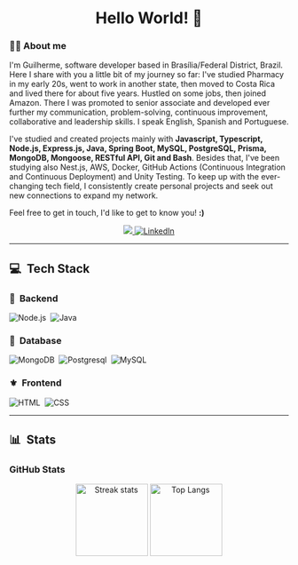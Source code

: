 <h1 align="center">
  Hello World! 👋
</h1>

<div align="left">

### 👨‍💻 About me

I'm Guilherme, software developer based in Brasília/Federal District, Brazil. Here I share with you a little bit of my journey so far: I've studied Pharmacy in my early 20s, went to work in another state, then moved to Costa Rica and lived there for about five years. Hustled on some jobs, then joined Amazon. There I was promoted to senior associate and developed ever further my communication, problem-solving, continuous improvement, collaborative and leadership skills. I speak English, Spanish and Portuguese.

I've studied and created projects mainly with <b>Javascript, Typescript, Node.js, Express.js, Java, Spring Boot, MySQL, PostgreSQL, Prisma, MongoDB, Mongoose, RESTful API, Git and Bash</b>. Besides that, I've been studying also Nest.js, AWS, Docker, GitHub Actions (Continuous Integration and Continuous Deployment) and Unity Testing. To keep up with the ever-changing tech field, I consistently create personal projects and seek out new connections to expand my network.

Feel free to get in touch, I'd like to get to know you! <b>:)</b>

<div align="center">
<a href="mailto:dev.gsilv@gmail.com">
<img src="https://img.shields.io/badge/-email-ffffff?style=for-the-badge&amp;logo=gmail&amp;logoColor=d0021b alt="E-mail">
</a>
<a href="https://www.linkedin.com/in/devguilhermesilva/"><img src="https://img.shields.io/badge/-LinkedIn-ffffff?style=for-the-badge&amp;logo=linkedin&amp;logoColor=4a90e2" alt="LinkedIn">
</a>
</div>

---

## 💻 &nbsp;Tech Stack

### 🧮 &nbsp;Backend

![Node.js](https://img.shields.io/badge/Node.js-E7ECEB?style=for-the-badge&logo=node.js&logoColor=53D9A2)&nbsp;
![Java](https://img.shields.io/badge/Java-E7ECEB?style=for-the-badge&logo=openjdk&logoColor=1572B6)&nbsp;

### 💾 &nbsp;Database

![MongoDB](https://img.shields.io/badge/-MongoDB-E7ECEB?style=for-the-badge&logo=mongodb&logoColor=C86833)&nbsp;
![Postgresql](https://img.shields.io/badge/-Postgresql-E7ECEB?style=for-the-badge&logo=postgresql&logoColor=004D8F)&nbsp;
![MySQL](https://img.shields.io/badge/-MySQL-E7ECEB?style=for-the-badge&logo=mysql&logoColor=004D8F)&nbsp;

### ⚜️ &nbsp;Frontend

![HTML](https://img.shields.io/badge/-HTML-E7ECEB?style=for-the-badge&logo=HTML5&logoColor=C86833)&nbsp;
![CSS](https://img.shields.io/badge/-CSS-E7ECEB?style=for-the-badge&logo=CSS3&logoColor=139DFF)&nbsp;

---

## 📊 &nbsp;Stats

<h3 align="left">GitHub Stats</h3>

<div align="center">
    <img alt="Streak stats" height="130em" src="https://streak-stats.demolab.com/?user=dev-gsilv&theme=dark">
	<img alt="Top Langs" height="130em" src="https://github-readme-stats-git-masterrstaa-rickstaa.vercel.app/api/top-langs/?username=dev-gsilv&line_height=10&card_width=355&layout=compact&hide_title=false&count_private=true&langs_count=4&show_icons=true&title_color=FFFFFF&hide=html,css&bg_color=151515&text_color=8B8B8B&border_radius=3&border_color=FFFFFF">
</div>

